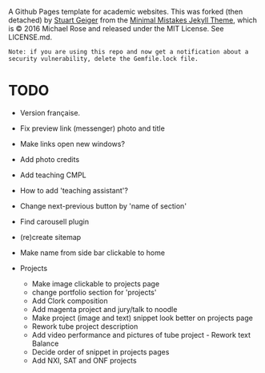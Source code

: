 A Github Pages template for academic websites. This was forked (then detached) by [Stuart Geiger](https://github.com/staeiou) from the [Minimal Mistakes Jekyll Theme](https://mmistakes.github.io/minimal-mistakes/), which is © 2016 Michael Rose and released under the MIT License. See LICENSE.md.

    Note: if you are using this repo and now get a notification about a security vulnerability, delete the Gemfile.lock file. 

# TODO

- Version française.
- Fix preview link (messenger) photo and title
- Make links open new windows?
- Add photo credits
- Add teaching CMPL
- How to add 'teaching assistant'?
- Change next-previous button by 'name of section'
- Find carousell plugin
- (re)create sitemap
- Make name from side bar clickable to home

- Projects
    - Make image clickable to projects page
    - change portfolio section for 'projects'
    - Add Clork composition
    - Add magenta project and jury/talk to noodle
    - Make project (image and text) snippet look better on projects page
    - Rework tube project description 
    - Add video performance and pictures of tube project
    - Rework text Balance
    - Decide order of snippet in projects pages
    - Add NXI, SAT and ONF projects


